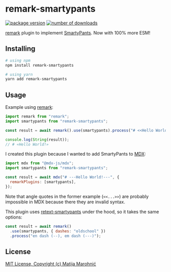 # remark-smartypants

[![package version](https://badgen.net/npm/v/remark-smartypants)][npm]
[![number of downloads](https://badgen.net/npm/dt/remark-smartypants)][npm]

[remark] plugin to implement [SmartyPants]. Now with 100% more ESM!

## Installing

```sh
# using npm
npm install remark-smartypants

# using yarn
yarn add remark-smartypants
```

## Usage

Example using [remark]:

```js
import remark from "remark";
import smartypants from "remark-smartypants";

const result = await remark().use(smartypants).process("# <<Hello World!>>");

console.log(String(result));
// # «Hello World!»
```

I created this plugin because I wanted to add SmartyPants to [MDX]:

```js
import mdx from "@mdx-js/mdx";
import smartypants from "remark-smartypants";

const result = await mdx("# ---Hello World!---", {
  remarkPlugins: [smartypants],
});
```

Note that angle quotes in the former example (`<<...>>`) are probably impossible in MDX because there they are invalid syntax.

This plugin uses [retext-smartypants](https://github.com/retextjs/retext-smartypants) under the hood, so it takes the same options:

```js
const result = await remark()
  .use(smartypants, { dashes: "oldschool" })
  .process("en dash (--), em dash (---)");
```

## License

[MIT License, Copyright (c) Matija Marohnić](../../../license)

[npm]: https://www.npmjs.com/package/remark-smartypants
[remark]: https://remark.js.org
[SmartyPants]: https://daringfireball.net/projects/smartypants
[MDX]: https://mdxjs.com
